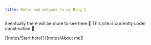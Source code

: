 ```yaml
---
title: Hello and welcome to my Blog 👋
---
```

Eventually there will be more to see here  🚧 This site is currently under construction 🚧

[[notes/Start here]]
[[notes/About me]]

